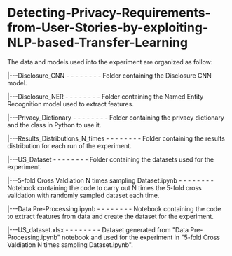 # Detecting-Privacy-Requirements-from-User-Stories-by-exploiting-NLP-based-Transfer-Learning

The data and models used into the experiment are organized as follow:

|---Disclosure_CNN - - - - - - - - Folder containing the Disclosure CNN model.

|---Disclosure_NER  - - - - - - - - Folder containing the Named Entity Recognition model used to extract features.

|---Privacy_Dictionary - - - - - - - - Folder containing the privacy dictionary and the class in Python to use it.

|---Results_Distributions_N_times - - - - - - - - Folder containing the results distribution for each run of the experiment.

|---US_Dataset - - - - - - - - Folder containing the datasets used for the experiment.

|---5-fold Cross Valdiation N times sampling Dataset.ipynb - - - - - - - - Notebook containing the code to carry out N times the 5-fold cross validation with randomly sampled dataset each time.

|---Data Pre-Processing.ipynb - - - - - - - - Notebook containing the code to extract features from data and create the dataset for the experiment.

|---US_dataset.xlsx - - - - - - - - Dataset generated from "Data Pre-Processing.ipynb" notebook and used for the experiment in "5-fold Cross Valdiation N times sampling Dataset.ipynb".




